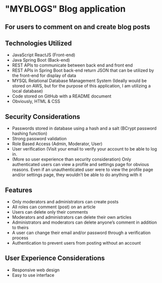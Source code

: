 # "MYBLOGS" Blog application

## For users to comment on and create blog posts


## Technologies Utilized
-	JavaScript ReactJS (Front-end)
-	Java Spring Boot (Back-end)
-	REST APIs to communicate between back end and front end
-	REST APIs in Spring Boot back-end return JSON that can be utilized by the front-end for display of data
-	MYSQL Relational Database Management System (Ideally would be stored on AWS, but for the purpose of this application, I am utilizing a local database)
-	Code stored on GitHub with a README document
-	Obviously, HTML & CSS 

## Security Considerations
-	Passwords stored in database using a hash and a salt (BCrypt password hashing function)
-	Strong password validation
-	Role Based Access (Admin, Moderator, User)
-	User verification (Visit your email to verify your account to be able to log in.
-	(More so user experience than security consideration) Only authenticated users can view a profile and settings page for obvious reasons. Even if an unauthenticated user were to view the profile page and/or settings page, they wouldn’t be able to do anything with it

## Features
-	Only moderators and administrators can create posts
-	All roles can comment (post) on an article
-	Users can delete only their comments
-	Moderators and administrators can delete their own articles
-	Administrators and moderators can delete anyone’s comment in addition to theirs
-	A user can change their email and/or password through a verification process
-	Authentication to prevent users from posting without an account


## User Experience Considerations
-	Responsive web design
-	Easy to use interface

